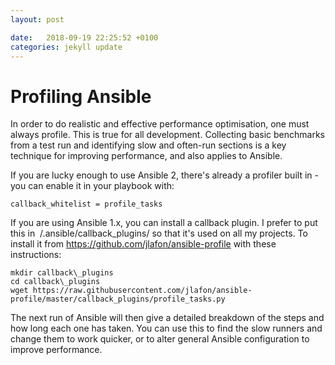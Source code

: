 ```yaml
---
layout: post

date:   2018-09-19 22:25:52 +0100
categories: jekyll update
---
```

Profiling Ansible
=================

In order to do realistic and effective performance optimisation, one
must always profile. This is true for all development. Collecting basic
benchmarks from a test run and identifying slow and often-run sections
is a key technique for improving performance, and also applies to
Ansible.

If you are lucky enough to use Ansible 2, there's already a profiler
built in - you can enable it in your playbook with:

    callback_whitelist = profile_tasks

If you are using Ansible 1.x, you can install a callback plugin. I
prefer to put this in  /.ansible/callback\_plugins/ so that it's used on
all my projects. To install it from
<https://github.com/jlafon/ansible-profile> with these instructions:

    mkdir callback\_plugins
    cd callback\_plugins
    wget https://raw.githubusercontent.com/jlafon/ansible-profile/master/callback_plugins/profile_tasks.py

The next run of Ansible will then give a detailed breakdown of the steps
and how long each one has taken. You can use this to find the slow
runners and change them to work quicker, or to alter general Ansible
configuration to improve performance.
